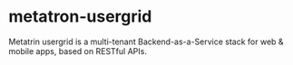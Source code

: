 # metatron-usergrid
Metatrin usergrid is a multi-tenant Backend-as-a-Service stack for web &amp; mobile apps, based on RESTful APIs.
